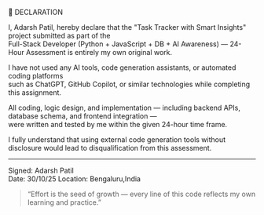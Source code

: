 🧾 DECLARATION

I, Adarsh Patil, hereby declare that the "Task Tracker with Smart Insights" project submitted as part of the  
Full-Stack Developer (Python + JavaScript + DB + AI Awareness) — 24-Hour Assessment 
is entirely my own original work.

I have not used any AI tools, code generation assistants, or automated coding platforms  
such as ChatGPT, GitHub Copilot, or similar technologies while completing this assignment.

All coding, logic design, and implementation — including backend APIs, database schema, and frontend integration —  
were written and tested by me within the given 24-hour time frame.

I fully understand that using external code generation tools without disclosure would lead to disqualification
from this assessment.

---

Signed: Adarsh Patil  
Date: 30/10/25
Location: Bengaluru,India  

> “Effort is the seed of growth — every line of this code reflects my own learning and practice.”
